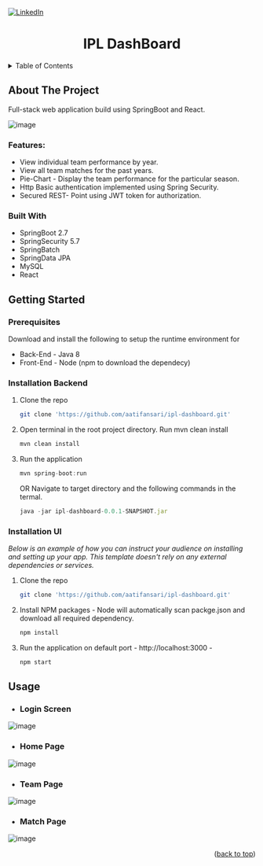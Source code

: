 

<!-- PROJECT SHIELDS -->
<!--
*** I'm using markdown "reference style" links for readability.
*** Reference links are enclosed in brackets [ ] instead of parentheses ( ).
*** See the bottom of this document for the declaration of the reference variables
*** for contributors-url, forks-url, etc. This is an optional, concise syntax you may use.
*** https://www.markdownguide.org/basic-syntax/#reference-style-links
-->

[![LinkedIn][linkedin-shield]][linkedin-url]


<h1 align = "center"> IPL DashBoard</h1>


<!-- TABLE OF CONTENTS -->
<details>
  <summary>Table of Contents</summary>
  <ol>
    <li>
      <a href="#about-the-project">About The Project</a>
      <ul>
        <li><a href="#built-with">Built With</a></li>
      </ul>
    </li>
    <li>
      <a href="#getting-started">Getting Started</a>
      <ul>
        <li><a href="#prerequisites">Prerequisites</a></li>
        <li><a href="#installation">Installation</a></li>
      </ul>
    </li>
    <li><a href="#usage">Usage</a></li>
  </ol>
</details>



<!-- ABOUT THE PROJECT -->
## About The Project

Full-stack web application build using SpringBoot and React. 

![image](https://user-images.githubusercontent.com/44142827/216825306-86ef0897-ad9c-42ce-acb2-8047d3e9ed9f.png)


### Features:
* View individual team performance by year.
* View all team matches for the past years.
* Pie-Chart - Display the team performance for the particular season.
* Http Basic authentication implemented using Spring Security.
* Secured REST- Point using JWT token for authorization.

### Built With
* SpringBoot 2.7
* SpringSecurity 5.7
* SpringBatch
* SpringData JPA
* MySQL
* React



<!-- GETTING STARTED -->
## Getting Started



### Prerequisites

Download and install the following to setup the runtime environment for
* Back-End - Java 8
* Front-End - Node (npm to download the dependecy)

### Installation Backend

1. Clone the repo
   ```sh
   git clone 'https://github.com/aatifansari/ipl-dashboard.git'
   ```
2. Open terminal in the root project directory. Run mvn clean install
   ```sh
   mvn clean install
   ```
3. Run the application 
   ```js
   mvn spring-boot:run
   ```
   OR Navigate to target directory and the following commands in the termal.
   
   ```js
   java -jar ipl-dashboard-0.0.1-SNAPSHOT.jar
   ```

### Installation UI

_Below is an example of how you can instruct your audience on installing and setting up your app. This template doesn't rely on any external dependencies or services._

1. Clone the repo
   ```sh
   git clone 'https://github.com/aatifansari/ipl-dashboard.git'
   ```
2. Install NPM packages - Node will automatically scan packge.json and download all required dependency.
   ```sh
   npm install
   ```
3. Run the application on default port - http://localhost:3000 -
   ```js
   npm start
   ```
   
   
<!-- USAGE EXAMPLES -->
## Usage

* ### Login Screen
![image](https://user-images.githubusercontent.com/44142827/216828495-90873a1d-4da8-44c2-be2b-e69bb1592d7b.png)

* ### Home Page
![image](https://user-images.githubusercontent.com/44142827/216828545-7fce221c-3c92-456e-8653-e5fefc7feefb.png)

* ### Team Page
![image](https://user-images.githubusercontent.com/44142827/216828589-c5d04f98-9efd-4ff0-9fe5-99ff9968be64.png)

* ### Match Page
![image](https://user-images.githubusercontent.com/44142827/216828626-602cd0ed-54c3-4c7a-898f-eee579e37be2.png)


<p align="right">(<a href="#readme-top">back to top</a>)</p>


<!-- MARKDOWN LINKS & IMAGES -->
<!-- https://www.markdownguide.org/basic-syntax/#reference-style-links -->
[SpringBatch-url]: https://spring.io/batch
[contributors-shield]: https://img.shields.io/github/contributors/othneildrew/Best-README-Template.svg?style=for-the-badge
[contributors-url]: https://github.com/othneildrew/Best-README-Template/graphs/contributors
[forks-shield]: https://img.shields.io/github/forks/othneildrew/Best-README-Template.svg?style=for-the-badge
[forks-url]: https://github.com/othneildrew/Best-README-Template/network/members
[stars-shield]: https://img.shields.io/github/stars/othneildrew/Best-README-Template.svg?style=for-the-badge
[stars-url]: https://github.com/othneildrew/Best-README-Template/stargazers
[issues-shield]: https://img.shields.io/github/issues/othneildrew/Best-README-Template.svg?style=for-the-badge
[issues-url]: https://github.com/othneildrew/Best-README-Template/issues
[license-shield]: https://img.shields.io/github/license/othneildrew/Best-README-Template.svg?style=for-the-badge
[license-url]: https://github.com/othneildrew/Best-README-Template/blob/master/LICENSE.txt
[linkedin-shield]: https://img.shields.io/badge/-LinkedIn-black.svg?style=for-the-badge&logo=linkedin&colorB=555
[linkedin-url]: https://www.linkedin.com/in/mohd-atif-9b1122173/
[product-screenshot]: ![image](https://user-images.githubusercontent.com/44142827/216825059-b984bffb-fa05-4b48-b74f-f4da9c74ad23.png)
[Next.js]: https://img.shields.io/badge/next.js-000000?style=for-the-badge&logo=nextdotjs&logoColor=white
[Next-url]: https://nextjs.org/
[React.js]: https://img.shields.io/badge/React-20232A?style=for-the-badge&logo=react&logoColor=61DAFB
[React-url]: https://reactjs.org/
[Vue.js]: https://img.shields.io/badge/Vue.js-35495E?style=for-the-badge&logo=vuedotjs&logoColor=4FC08D
[Vue-url]: https://vuejs.org/
[Angular.io]: https://www.google.com/url?sa=i&url=https%3A%2F%2Fen.wikipedia.org%2Fwiki%2FAngular_%2528web_framework%2529&psig=AOvVaw0mnQ-cpeqVgjJKh_njttNk&ust=1675692571276000&source=images&cd=vfe&ved=0CBAQjRxqFwoTCPjkjLbH_vwCFQAAAAAdAAAAABAE
[Angular-url]: https://angular.io/
[Svelte.dev]: https://img.shields.io/badge/Svelte-4A4A55?style=for-the-badge&logo=svelte&logoColor=FF3E00
[Svelte-url]: https://svelte.dev/
[Laravel.com]: https://img.shields.io/badge/Laravel-FF2D20?style=for-the-badge&logo=laravel&logoColor=white
[Laravel-url]: https://laravel.com
[Bootstrap.com]: https://img.shields.io/badge/Bootstrap-563D7C?style=for-the-badge&logo=bootstrap&logoColor=white
[Bootstrap-url]: https://getbootstrap.com
[JQuery.com]: https://img.shields.io/badge/jQuery-0769AD?style=for-the-badge&logo=jquery&logoColor=white
[JQuery-url]: https://jquery.com 
